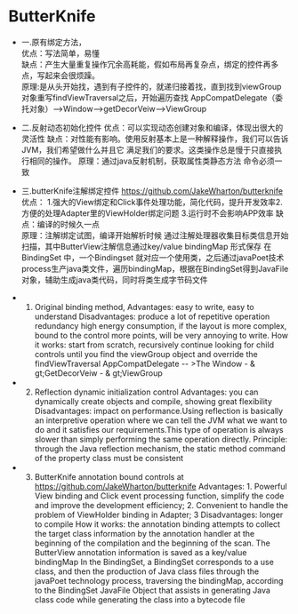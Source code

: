 # ButterKnife

*  一.原有绑定方法，  
   优点：写法简单，易懂  
   缺点：产生大量重复操作冗余高耗能，假如布局再复杂点，绑定的控件再多点，写起来会很烦躁。  
   原理:是从头开始找，遇到有子控件的，就递归接着找，直到找到viewGroup 对象重写findViewTraversal之后，开始遍历查找 
   AppCompatDelegate（委托对象）——>Window——>getDecorVeiw——>ViewGroup  

*  二.反射动态初始化控件 
   优点：可以实现动态创建对象和编译，体现出很大的灵活性 
   缺点：对性能有影响。使用反射基本上是一种解释操作，我们可以告诉JVM，我们希望做什么并且它 满足我们的要求。这类操作总是慢于只直接执行相同的操作。 
   原理：通过java反射机制，获取属性类静态方法 命令必须一致  

*  三.butterKnife注解绑定控件  https://github.com/JakeWharton/butterknife 
    优点： 1.强大的View绑定和Click事件处理功能，简化代码，提升开发效率2.方便的处理Adapter里的ViewHolder绑定问题 3.运行时不会影响APP效率
    缺点：编译的时候久一点  
    原理：注解绑定试图，编译开始解析时候 通过注解处理器收集目标类信息开始扫描，其中ButterView注解信息通过key/value bindingMap 形式保存 
    在BindingSet 中，一个Bindingset 就对应一个使用类，之后通过javaPoet技术process生产java类文件，遍历bindingMap，根据在BindingSet得到JavaFile 
    对象，辅助生成java类代码，同时将类生成字节码文件  


* 1. Original binding method,
Advantages: easy to write, easy to understand
Disadvantages: produce a lot of repetitive operation redundancy high energy consumption, if the layout is more complex, bound to the control more points, will be very annoying to write. 
How it works: start from scratch, recursively continue looking for child controls until you find the viewGroup object and override the findViewTraversal
AppCompatDelegate -- &gt;The Window - & gt;GetDecorVeiw - & gt;ViewGroup
* 2. Reflection dynamic initialization control
Advantages: you can dynamically create objects and compile, showing great flexibility
Disadvantages: impact on performance.Using reflection is basically an interpretive operation where we can tell the JVM what we want to do and it satisfies our requirements.This type of operation is always slower than simply performing the same operation directly. 
Principle: through the Java reflection mechanism, the static method command of the property class must be consistent
* 3. ButterKnife annotation bound controls at https://github.com/JakeWharton/butterknife
Advantages: 1. Powerful View binding and Click event processing function, simplify the code and improve the development efficiency; 2. Convenient to handle the problem of ViewHolder binding in Adapter; 3
Disadvantages: longer to compile
How it works: the annotation binding attempts to collect the target class information by the annotation handler at the beginning of the compilation and the beginning of the scan. The ButterView annotation information is saved as a key/value bindingMap
In the BindingSet, a BindingSet corresponds to a use class, and then the production of Java class files through the javaPoet technology process, traversing the bindingMap, according to the BindingSet JavaFile
Object that assists in generating Java class code while generating the class into a bytecode file
